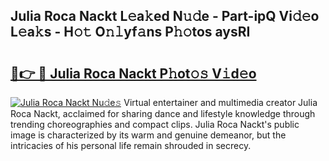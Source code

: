 ## Julia Roca Nackt L𝚎a𝚔ed N𝚞𝚍e - Part-ipQ Vi𝚍𝚎o L𝚎a𝚔s - H𝚘𝚝 O𝚗𝚕yf𝚊ns P𝚑𝚘tos aysRI

# <h2><a href="http://kf5av2.oniu.top/?m=Julia+Roca+Nackt">🔗👉 🔴 Julia Roca Nackt P𝚑ot𝚘𝚜 V𝚒d𝚎o</a></h2>

[![Julia Roca Nackt Nu𝚍e𝚜](https://i.imgur.com/0qMVB7G.gif)](http://kf5av2.oniu.top/?m=Julia+Roca+Nackt)
Virtual entertainer and multimedia creator Julia Roca Nackt, acclaimed for sharing dance and lifestyle knowledge through trending choreographies and compact clips. Julia Roca Nackt's public image is characterized by its warm and genuine demeanor, but the intricacies of his personal life remain shrouded in secrecy.  
